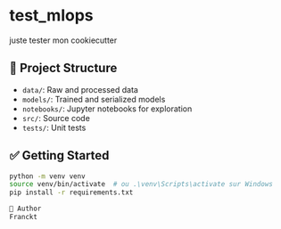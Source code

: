 # test_mlops

juste tester mon cookiecutter

## 📁 Project Structure

- `data/`: Raw and processed data
- `models/`: Trained and serialized models
- `notebooks/`: Jupyter notebooks for exploration
- `src/`: Source code
- `tests/`: Unit tests

## ✅ Getting Started

```bash
python -m venv venv
source venv/bin/activate  # ou .\venv\Scripts\activate sur Windows
pip install -r requirements.txt

👤 Author
Franckt